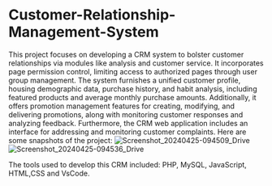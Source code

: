 # Customer-Relationship-Management-System
This project focuses on developing a CRM system to bolster customer relationships via modules like analysis and customer service. It incorporates page permission control, limiting access to authorized pages through user group management. The system furnishes a unified customer profile, housing demographic data, purchase history, and habit analysis, including featured products and average monthly purchase amounts. Additionally, it offers promotion management features for creating, modifying, and delivering promotions, along with monitoring customer responses and analyzing feedback. Furthermore, the CRM web application includes an interface for addressing and monitoring customer complaints.
Here are some snapshots of the project:
![Screenshot_20240425-094509_Drive](https://github.com/Garyma01/Customer-Relationship-Management-System/assets/130377399/08c8054b-17e6-44ae-8ba7-75a59a3eba5e)
![Screenshot_20240425-094536_Drive](https://github.com/Garyma01/Customer-Relationship-Management-System/assets/130377399/b6525ac3-874d-404d-beaa-8fe89e8dc34b)

The tools used to develop this CRM included: PHP,
MySQL, JavaScript, HTML,CSS and VsCode.
